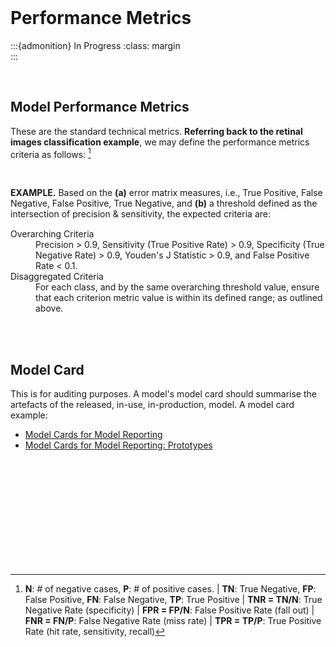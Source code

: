 <br>

# Performance Metrics

:::{admonition} In Progress
:class: margin
<br>
:::

<br>

## Model Performance Metrics

These are the standard technical metrics.  **Referring back to the retinal images classification example**, we may define the performance metrics criteria as follows: [^metrics]

<br>

<dl><div style="margin-bottom: 15px"><b>EXAMPLE.</b>  Based on the <b>(a)</b> error matrix measures, i.e., True Positive, False Negative, False Positive, True Negative, and <b>(b)</b> a threshold defined as the intersection of precision & sensitivity, the expected criteria are: </div>
    <dt>Overarching Criteria</dt>
    <dd>Precision > 0.9, Sensitivity (True Positive Rate) > 0.9, Specificity (True Negative Rate) > 0.9, Youden's J Statistic > 0.9, and False Positive Rate < 0.1. </dd>
    <dt>Disaggregated Criteria</dt>
    <dd>For each class, and by the same overarching threshold value, ensure that each criterion metric value is within its defined range; as outlined above.</dd>
</dl>

<br>
<br>

## Model Card

This is for auditing purposes.  A model's model card should summarise the artefacts of the released, in-use,
in-production, model.  A model card example:

<ul class="disc">
    <li class="disc"><a href="https://arxiv.org/abs/1810.03993" target="_blank">Model Cards for Model Reporting</a></li>
    <li class="disc"><a href="https://modelcards.withgoogle.com/about">Model Cards for Model Reporting: Prototypes</a></li>
</ul>

<br>
<br>

<br>
<br>

<br>
<br>

<br>
<br>


[^metrics]: **N**: # of negative cases, **P**: # of positive cases. | **TN**: True Negative, **FP**: False Positive, **FN**: False Negative, **TP**: True Positive | **TNR = TN/N**: True Negative Rate (specificity) | **FPR = FP/N**: False Positive Rate (fall out) | **FNR = FN/P**: False Negative Rate (miss rate) | **TPR = TP/P**: True Positive Rate (hit rate, sensitivity, recall)


<br>
<br>

